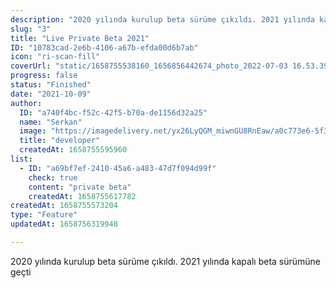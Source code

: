 ```yaml
---
description: "2020 yılında kurulup beta sürüme çıkıldı. 2021 yılında kapalı beta sürümüne geçti"
slug: "3"
title: "Live Private Beta 2021"
ID: "10783cad-2e6b-4106-a67b-efda00d6b7ab"
icon: "ri-scan-fill"
coverUrl: "static/1658755538160_1656856442674_photo_2022-07-03 16.53.39.jpeg"
progress: false
status: "Finished"
date: "2021-10-09"
author:
  ID: "a740f4bc-f52c-42f5-b70a-de1156d32a25"
  name: "Serkan"
  image: "https://imagedelivery.net/yx26LyQGM_miwnGU8RnEaw/a0c773e6-5f3f-42e6-cc17-814a7cca6a00/public"
  title: "developer"
  createdAt: 1658755595960
list:
  - ID: "a69bf7ef-2410-45a6-a483-47d7f094d99f"
    check: true
    content: "private beta"
    createdAt: 1658755617782
createdAt: 1658755573204
type: "Feature"
updatedAt: 1658756319948

---
```

2020 yılında kurulup beta sürüme çıkıldı. 2021 yılında kapalı beta sürümüne geçti